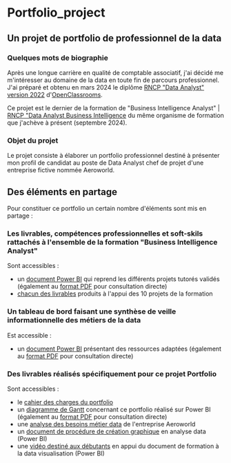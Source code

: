 # Portfolio_project
## Un projet de portfolio de professionnel de la data


### Quelques mots de biographie
Après une longue carrière en qualité de comptable associatif, j'ai décidé me m'intéresser au domaine de la data en toute fin de parcours professionnel. 
J'ai préparé et obtenu en mars 2024 le diplôme [RNCP "Data Analyst" version 2022](https://www.francecompetences.fr/recherche/rncp/34964/) d'[OpenClassrooms](https://openclassrooms.com/fr/).

Ce projet est le dernier de la formation de "Business Intelligence Analyst" | [RNCP "Data Analyst Business Intelligence](https://www.francecompetences.fr/recherche/rncp/37837/) du même organisme de formation que j'achève à présent (septembre 2024).

### Objet du projet
Le projet consiste à élaborer un portfolio professionnel destiné à présenter mon profil de candidat au poste de Data Analyst chef de projet d'une entreprise fictive nommée Aeroworld.

## Des éléments en partage
Pour constituer ce portfolio un certain nombre d'éléments sont mis en partage :

### Les livrables, compétences professionnelles et soft-skils rattachés à l'ensemble de la formation "Business Intelligence Analyst" 
Sont accessibles :
- un [document Power BI](https://github.com/Thierry-Monjo/Portfolio_project/blob/main/Synthese_projets_tutores.pbix) qui reprend les différents projets tutorés validés (également au [format PDF](https://github.com/Thierry-Monjo/Portfolio_project/blob/main/Synthese_projets_tutores.pdf) pour consultation directe)
- [chacun des livrables](https://github.com/Thierry-Monjo/Portfolio_project) produits à l'appui des 10 projets de la formation

### Un tableau de bord faisant une synthèse de veille informationnelle des métiers de la data
Est accessible :
- un [document Power BI](https://github.com/Thierry-Monjo/Portfolio_project/blob/main/Veille_informationnelle_metiers_data.pbix) présentant des ressources adaptées (également au [format PDF](https://github.com/Thierry-Monjo/Portfolio_project/blob/main/Veille_informationnelle_metiers_data.pdf) pour consultation directe)

### Des livrables réalisés spécifiquement pour ce projet Portfolio 
Sont accessibles :
- le [cahier des charges du portfolio](https://github.com/Thierry-Monjo/Portfolio_project/blob/main/Cahier_des_charges_portfolio_candidat.pdf)
- un [diagramme de Gantt](https://github.com/Thierry-Monjo/Portfolio_project/blob/main/Gantt_portfolio.pbix) concernant ce portfolio réalisé sur Power BI (également au [format PDF](https://github.com/Thierry-Monjo/Portfolio_project/blob/main/Gantt_portfolio.pdf) pour consultation directe)
- une [analyse des besoins métier data](https://github.com/Thierry-Monjo/Portfolio_project/blob/main/Analyse_des_besoins_metiers_Astroworld.pdf) de l'entreprise Aeroworld
- un [document de procédure de création graphique](https://github.com/Thierry-Monjo/Portfolio_project/blob/main/Guide_prise_en_main_%20PowerBI.pdf) en analyse data (Power BI)
- une [vidéo destiné aux débutants](https://github.com/Thierry-Monjo/Portfolio_project/blob/main/Initiation_PowerBI.mp4) en appui du document de formation à la data visualisation (Power BI)
